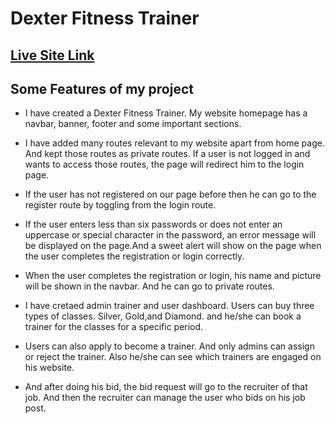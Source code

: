 
# Dexter Fitness Trainer

## [ Live Site Link](https://assigments-de09b.web.app)

## Some Features of my project
* I have created a Dexter Fitness Trainer. My website homepage has a navbar, banner, footer and some important sections.

* I have added many routes relevant to my website apart from home page. And kept those routes as private routes. If a user is not logged in and wants to access those routes, the page will redirect him to the login page.

* If the user has not registered on our page before then he can go to the register route by toggling from the login route.

* If the user enters less than six passwords or does not enter an uppercase or special character in the password, an error message will be displayed on the page.And a sweet alert will show on the page when the user completes the registration or login correctly.

* When the user completes the registration or login, his name and picture will be shown in the navbar. And he can go to private routes.

* I have cretaed admin trainer and user dashboard. Users can buy three types of classes. Silver, Gold,and Diamond. and he/she can book a trainer for the classes for a specific period.

* Users can also apply to become a trainer. And only admins can assign or reject the trainer. Also he/she can see which trainers are engaged on his website.

* And after doing his bid, the bid request will go to the recruiter of that job. And then the recruiter can manage the user who bids on his job post.